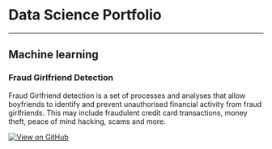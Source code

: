 # Data Science Portfolio

---

## Machine learning

### Fraud Girlfriend Detection

Fraud Girlfriend detection is a set of processes and analyses that allow boyfriends to identify and prevent unauthorised financial activity from fraud girlfriends. This may include fraudulent credit card transactions, money theft, peace of mind hacking, scams and more.

[![View on GitHub](https://img.shields.io/badge/GitHub-View_on_GitHub-blue?logo=GitHub)](https://github.com/mayankaditya07/fraud_detection)

